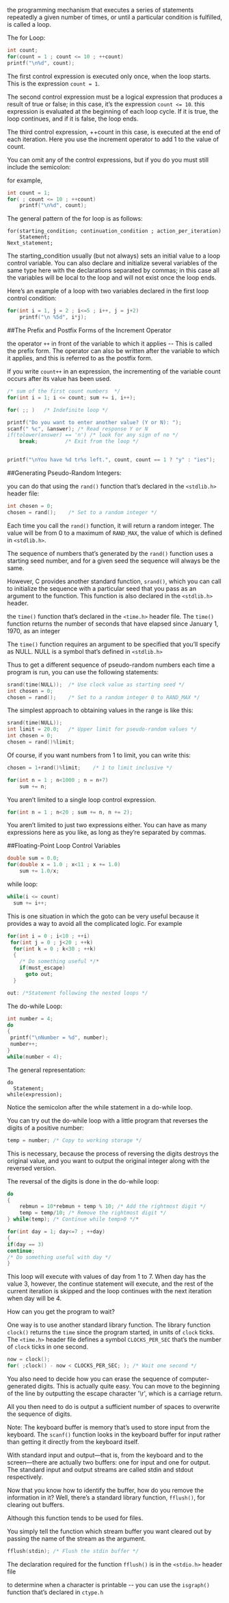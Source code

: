 the programming mechanism that executes a series of statements repeatedly a
given number of times, or until a particular condition is fulfilled, is called
a loop.

The for Loop:

```c
int count;
for(count = 1 ; count <= 10 ; ++count)
printf("\n%d", count);
```

The first control expression is executed only once, when the loop starts.
This is the expression `count = 1`.

The second control expression must be a logical expression that produces a result
of true or false; in this case, it’s the expression `count <= 10`.
this expression is evaluated at the beginning of each loop cycle.
If it is true, the loop continues, and if it is false, the loop ends.


The third control expression, ++count in this case, is executed at the end of
each iteration.
Here you use the increment operator to add 1 to the value of count.


You can omit any of the control
expressions, but if you do you must still include the semicolon:

for example,
```c
int count = 1;
for( ; count <= 10 ; ++count)
	printf("\n%d", count);
```

The general pattern of the for loop is as follows:
```
for(starting_condition; continuation_condition ; action_per_iteration)
	Statement;
Next_statement;
```

The starting_condition usually (but not always) sets an initial value to a
loop control variable.
You can also declare and initialize several variables of the same
type here with the declarations separated by commas;
in this case all the variables will be local to the loop and will not exist once
the loop ends.


Here’s an example of a loop with two variables declared in the first loop control condition:
```c
for(int i = 1, j = 2 ; i<=5 ; i++, j = j+2)
	printf("\n %5d", i*j);
```

##The Prefix and Postfix Forms of the Increment Operator

the operator `++` in front of the variable to which it applies -- This is called the
prefix form. The operator can also be written after the variable to which it
applies, and this is referred to as the postfix form.

If you write `count++` in an expression, the incrementing of the variable count
occurs after its value has been used.

```c
/* sum of the first count numbers  */
for(int i = 1; i <= count; sum += i, i++);

for( ;; )	/* Indefinite loop */

printf("Do you want to enter another value? (Y or N): ");
scanf(" %c", &answer); /* Read response Y or N
if(tolower(answer) == 'n') /* look for any sign of no */
	break;		   /* Exit from the loop */


printf("\nYou have %d tr%s left.", count, count == 1 ? "y" : "ies");
```

##Generating Pseudo-Random Integers:

you can do that using the `rand()` function that’s declared in the `<stdlib.h>`
header file:

```c
int chosen = 0;
chosen = rand();	/* Set to a random integer */
```

Each time you call the `rand()` function, it will return a random integer.
The value will be from 0 to a maximum of `RAND_MAX`, the value of which is defined
in `<stdlib.h>`.

The sequence of numbers that’s generated by the `rand()` function uses a starting
seed number, and for a given seed the sequence will always be the same.

However, C provides another standard function, `srand()`, which you can call to
initialize the sequence with a particular seed that you pass as an argument to the function. This function is also declared in the `<stdlib.h>` header.

the `time()` function that’s declared in the `<time.h>` header file.
The `time()` function
returns the number of seconds that have elapsed since January 1, 1970, as an
integer

The `time()` function requires an argument to be specified that you’ll specify as
NULL. NULL is a symbol that’s defined in `<stdlib.h>`

Thus to get a different sequence of pseudo-random numbers each time a program is
run, you can use the following statements:

```c
srand(time(NULL));	/* Use clock value as starting seed */
int chosen = 0;
chosen = rand();	/* Set to a random integer 0 to RAND_MAX */
```

The simplest approach to obtaining values
in the range is like this:

```c
srand(time(NULL));
int limit = 20.0;	/* Upper limit for pseudo-random values */
int chosen = 0;
chosen = rand()%limit;
```

Of course, if you want numbers from 1 to limit, you can write this:

```c
chosen = 1+rand()%limit;	/* 1 to limit inclusive */

for(int n = 1 ; n<1000 ; n = n+7)
	sum += n;
```

You aren’t limited to a single loop control expression.

```c
for(int n = 1 ; n<20 ; sum += n, n += 2);
```

You aren’t limited to just two expressions either. You can have as many expressions here as you like, as long as they’re separated by commas.

##Floating-Point Loop Control Variables

```c
double sum = 0.0;
for(double x = 1.0 ; x<11 ; x += 1.0)
	sum += 1.0/x;
```

while loop:
```c
while(i <= count)
  sum += i++;
```

This is one situation in which the goto can be very useful because it provides a
way to avoid all the complicated logic. For example

```c
for(int i = 0 ; i<10 ; ++i)
 for(int j = 0 ; j<20 ; ++k)
  for(int k = 0 ; k<30 ; ++k)
  {
	/* Do something useful */*
	if(must_escape)
	  goto out;
  }

out: /*Statement following the nested loops */
```

The do-while Loop:
```c
int number = 4;
do
{
 printf("\nNumber = %d", number);
 number++;
}
while(number < 4);
```

The general representation:
```
do
  Statement;
while(expression);
```

Notice the semicolon after the while statement in a do-while loop.

You can try out the do-while loop with a little program that reverses the digits
of a positive number:

```c
temp = number; /* Copy to working storage */
```

This is necessary, because the process of reversing the digits destroys the original value, and you want to
output the original integer along with the reversed version.

The reversal of the digits is done in the do-while loop:
```c
do
{
	rebmun = 10*rebmun + temp % 10; /* Add the rightmost digit */
	temp = temp/10; /* Remove the rightmost digit */
} while(temp); /* Continue while temp>0 */*
```

```c
for(int day = 1; day<=7 ; ++day)
{
if(day == 3)
continue;
/* Do something useful with day */
}
```

This loop will execute with values of day from 1 to 7.
When day has the value 3, however, the continue statement will execute,
and the rest of the current iteration is skipped and the loop continues with the
next iteration when day will be 4.

How can you get the program to wait?

One way is to use another standard library function. The library function `clock()` returns the `time` since the program started, in units of `clock` ticks.
The `<time.h>` header file defines a symbol `CLOCKS_PER_SEC` that’s the
number of `clock` ticks in one second.

```c
now = clock();
for( ;clock() - now < CLOCKS_PER_SEC; ); /* Wait one second */
```

You also need to decide how you can erase the sequence of computer-generated
digits. This is actually quite easy. You can move to the beginning of the line by
outputting the escape character '\r', which is a carriage return.

All you then need to do is output a sufficient number of spaces to
overwrite the sequence of digits.

Note: The keyboard buffer is memory that’s used to store input from the keyboard. The `scanf()` function looks in the keyboard buffer for input rather than getting it directly from the keyboard itself.

With standard input and output—that is, from the keyboard and to the screen—there
are actually two buffers: one for input and one for output.
The standard input and output streams are called stdin and stdout respectively.

Now that you know how to identify the buffer, how do you remove the information
in it? Well, there’s a standard library function, `fflush()`, for clearing out
buffers.

Although this function tends to be used for files.

You simply tell the function which stream buffer you want cleared out by passing
the name of the stream as the argument.

```c
fflush(stdin); /* Flush the stdin buffer */
```

The declaration required for the function `fflush()` is in the `<stdio.h>` header
file

to determine when a character is printable -- you can use the `isgraph()` function
that’s declared in `ctype.h`
